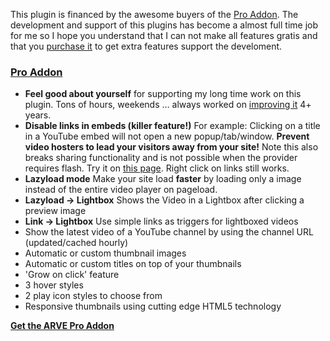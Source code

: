 This plugin is financed by the awesome buyers of the [Pro Addon](https://nextgenthemes.com/plugins/advanced-responsive-video-embedder-pro/#purchase). The development and support of this plugins has become a almost full time job for me so I hope you understand that I can not make all features gratis and that you [purchase it](https://nextgenthemes.com/plugins/advanced-responsive-video-embedder-pro/#purchase) to get extra features support the develoment.

### [Pro Addon](https://nextgenthemes.com/plugins/advanced-responsive-video-embedder-pro/#purchase)

*   **Feel good about yourself**
    for supporting my long time work on this plugin. Tons of hours, weekends … always worked on [improving it](https://wordpress.org/plugins/advanced-responsive-video-embedder/changelog/) 4+ years.
*   **Disable links in embeds (killer feature!)**
    For example: Clicking on a title in a YouTube embed will not open a new popup/tab/window. **Prevent video hosters to lead your visitors away from your site!** Note this also breaks sharing functionality and is not possible when the provider requires flash. Try it on [this page](https://nextgenthemes.com/plugins/advanced-responsive-video-embedder-pro/). Right click on links still works.
*   **Lazyload mode**
    Make your site load **faster** by loading only a image instead of the entire video player on pageload.  
*   **Lazyload -> Lightbox**
    Shows the Video in a Lightbox after clicking a preview image
*   **Link -> Lightbox**
    Use simple links as triggers for lightboxed videos
*   Show the latest video of a YouTube channel by using the channel URL (updated/cached hourly)
*   Automatic or custom thumbnail images
*   Automatic or custom titles on top of your thumbnails
*   'Grow on click' feature
*   3 hover styles
*   2 play icon styles to choose from
*   Responsive thumbnails using cutting edge HTML5 technology

**[Get the ARVE Pro Addon](https://nextgenthemes.com/plugins/advanced-responsive-video-embedder-pro/#purchase)**
